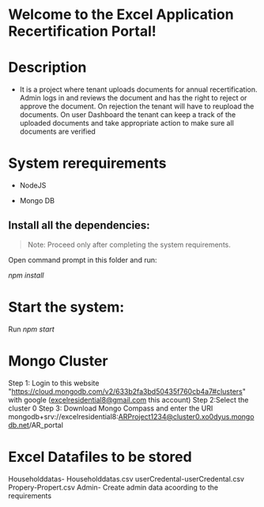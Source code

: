 # Welcome to the Excel Application Recertification Portal!
# Description
- It is a project where tenant uploads documents for annual recertification. Admin logs in and reviews the document and has the right to reject or approve the document. On rejection the  tenant will have to reupload the documents. On user Dashboard the tenant can keep a track of the uploaded documents and take appropriate action to make sure all documents are verified
# System rerequirements

- NodeJS

- Mongo DB

## Install all the dependencies:

> Note: Proceed only after completing the system requirements.

Open command prompt in this folder and run:

*npm install*

# Start the system:
Run *npm start*

# Mongo Cluster
Step 1: Login to this website "https://cloud.mongodb.com/v2/633b2fa3bd50435f760cb4a7#clusters" with google (excelresidential8@gmail.com  this account)
Step 2:Select the cluster 0
Step 3: Download Mongo Compass and enter the URI mongodb+srv://excelresidential8:ARProject1234@cluster0.xo0dyus.mongodb.net/AR_portal
 
 # Excel Datafiles to be stored
 Householddatas- Householddatas.csv
 userCredental-userCredental.csv
 Propery-Propert.csv
 Admin- Create admin data acoording to the requirements

